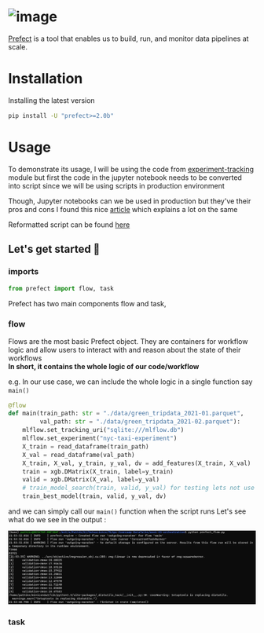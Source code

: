 
# ![image](https://user-images.githubusercontent.com/55437218/177183197-63ce8d4a-2d48-44d9-9641-fa2faa3feac9.png)

[Prefect](https://www.prefect.io/) is a tool that enables us to build, run, and monitor data pipelines at scale.

# Installation 

Installing the latest version

```bash
pip install -U "prefect>=2.0b"
```

# Usage

To demonstrate its usage, I will be using the code from [experiment-tracking](/week-02-experiment-tracking/) module
but first the code in the jupyter notebook needs to be converted into script since we will be using scripts in production environment

Though, Jupyter notebooks can we be used in production but they've their pros and cons 
I found this nice [article](https://neptune.ai/blog/should-you-use-jupyter-notebooks-in-production) which explains a lot on the same

Reformatted script can be found [here](MLOps-Zoomcamp-DataTalks/week-03-orchestration/model_training.py/)

## Let's get started 🥳

### imports

```python
from prefect import flow, task
```

Prefect has two main components flow and task,

### flow 
Flows are the most basic Prefect object. They are containers for workflow logic and allow users to interact with and reason about the state of their workflows  
**In short, it contains the whole logic of our code/workflow**

e.g. In our use case, we can include the whole logic in a single function say `main()`

```python
@flow
def main(train_path: str = "./data/green_tripdata_2021-01.parquet",
         val_path: str = "./data/green_tripdata_2021-02.parquet"):
    mlflow.set_tracking_uri("sqlite:///mlflow.db")
    mlflow.set_experiment("nyc-taxi-experiment")
    X_train = read_dataframe(train_path)
    X_val = read_dataframe(val_path)
    X_train, X_val, y_train, y_val, dv = add_features(X_train, X_val)
    train = xgb.DMatrix(X_train, label=y_train)
    valid = xgb.DMatrix(X_val, label=y_val)
    # train_model_search(train, valid, y_val) for testing lets not use this :)
    train_best_model(train, valid, y_val, dv) 
 ```

and we can simply call our `main()` function when the script runs
Let's see what do we see in the output :

![flow_main_op](./images/flow_main_op.jpg)


### task
